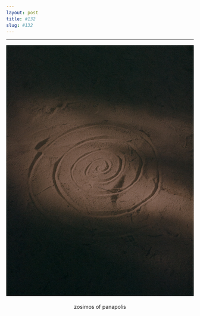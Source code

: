 ```yaml
---
layout: post
title: #132
slug: #132
---
```

---
<p class="description" style="text-align: center;">

<img src="/assets/snapshots-danilo-luna-2.jpg" />
  <br>
  <br>
zosimos of panapolis


